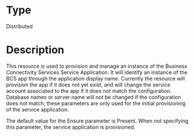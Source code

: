 # Type

Distributed

# Description

This resource is used to provision and manage an instance of the Business
Connectivity Services Service Application. It will identify an instance
of the BCS app through the application display name. Currently the resource
will provision the app if it does not yet exist, and will change the service
account associated to the app if it does not match the configuration. Database
names or server name will not be changed if the configuration does not match,
these parameters are only used for the initial provisioning of the service
application.

The default value for the Ensure parameter is Present. When not specifying this
parameter, the service application is provisioned.
